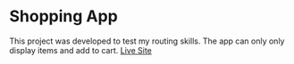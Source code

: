 # Shopping App

This project was developed to test my routing skills. The app can only only display items and add to cart. [Live Site](https://tildadares.github.io/shopping-app/)
